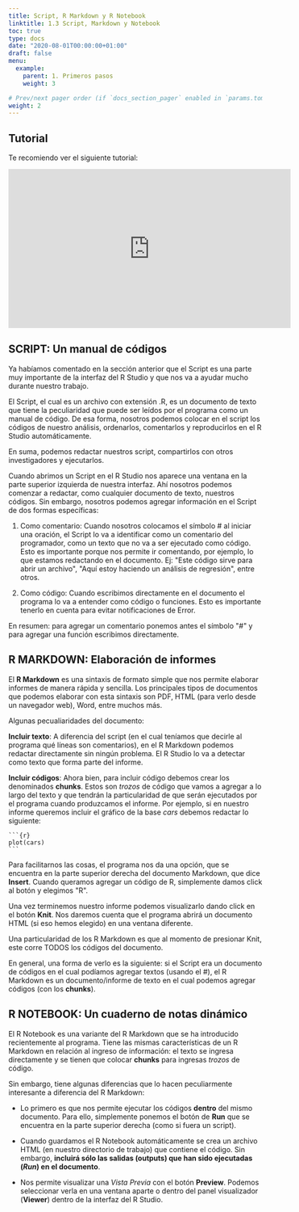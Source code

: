 ```yaml
---
title: Script, R Markdown y R Notebook
linktitle: 1.3 Script, Markdown y Notebook
toc: true
type: docs
date: "2020-08-01T00:00:00+01:00"
draft: false
menu:
  example:
    parent: 1. Primeros pasos
    weight: 3

# Prev/next pager order (if `docs_section_pager` enabled in `params.toml`)
weight: 2
---
```


## Tutorial

Te recomiendo ver el siguiente tutorial:

<iframe width="560" height="315" src="https://www.youtube.com/embed/y7JPGlw6dJg" frameborder="0" allow="accelerometer; autoplay; encrypted-media; gyroscope; picture-in-picture" allowfullscreen></iframe>

## SCRIPT: Un manual de códigos

Ya habíamos comentado en la sección anterior que el Script es una parte muy importante de la interfaz del R Studio y que nos va a ayudar mucho durante nuestro trabajo. 

El Script, el cual es un archivo con extensión .R, es un documento de texto que tiene la peculiaridad que puede ser leídos por el programa como un manual de código. De esa forma, nosotros podemos colocar en el script los códigos de nuestro análisis, ordenarlos, comentarlos y reproducirlos en el R Studio automáticamente. 

En suma, podemos redactar nuestros script, compartirlos con otros investigadores y ejecutarlos. 

Cuando abrimos un Script en el R Studio nos aparece una ventana en la parte superior izquierda de nuestra interfaz. Ahí nosotros podemos comenzar a redactar, como cualquier documento de texto, nuestros códigos. Sin embargo, nosotros podemos agregar información en el Script de dos formas específicas:

1. Como comentario: Cuando nosotros colocamos el símbolo # al iniciar una oración, el Script lo va a identificar como un comentario del programador, como un texto que no va a ser ejecutado como código. Esto es importante porque nos permite ir comentando, por ejemplo, lo que estamos redactando en el documento. Ej: "Este código sirve para abrir un archivo", "Aquí estoy haciendo un análisis de regresión", entre otros. 

2. Como código: Cuando escribimos directamente en el documento el programa lo va a entender como código o funciones. Esto es importante tenerlo en cuenta para evitar notificaciones de Error. 

En resumen: para agregar un comentario ponemos antes el símbolo "#" y para agregar una función escribimos directamente.


## R MARKDOWN: Elaboración de informes

El **R Markdown** es una sintaxis de formato simple que nos permite elaborar informes de manera rápida y sencilla. Los principales tipos de documentos que podemos elaborar con esta sintaxis son PDF, HTML (para verlo desde un navegador web), Word, entre muchos más. 

Algunas pecualiaridades del documento:

**Incluir texto**: A diferencia del script (en el cual teníamos que decirle al programa qué líneas son comentarios), en el R Markdown podemos redactar directamente sin ningún problema. El R Studio lo va a detectar como texto que forma parte del informe. 

**Incluir códigos**: Ahora bien, para incluir código debemos crear los denominados **chunks**. Estos son *trozos* de código que vamos a agregar a lo largo del texto y que tendrán la particularidad de que serán ejecutados por el programa cuando produzcamos el informe. Por ejemplo, si en nuestro informe queremos incluir el gráfico de la base *cars* debemos redactar lo siguiente:

    ```{r}
    plot(cars)
    ```

Para facilitarnos las cosas, el programa nos da una opción, que se encuentra en la parte superior derecha del documento Markdown, que dice **Insert**. Cuando queramos agregar un código de R, simplemente damos click al botón y elegimos "R". 

Una vez terminemos nuestro informe podemos visualizarlo dando click en el botón **Knit**. Nos daremos cuenta que el programa abrirá un documento HTML (si eso hemos elegido) en una ventana diferente.

Una particularidad de los R Markdown es que al momento de presionar Knit, este corre TODOS los códigos del documento. 

En general, una forma de verlo es la siguiente: si el Script era un documento de códigos en el cual podíamos agregar textos (usando el #), el R Markdown es un documento/informe de texto en el cual podemos agregar códigos (con los **chunks**). 

## R NOTEBOOK: Un cuaderno de notas dinámico

El R Notebook es una variante del R Markdown que se ha introducido recientemente al programa. Tiene las mismas características de un R Markdown en relación al ingreso de información: el texto se ingresa directamente y se tienen que colocar **chunks** para ingresas *trozos* de código. 

Sin embargo, tiene algunas diferencias que lo hacen peculiarmente interesante a diferencia del R Markdown:

- Lo primero es que nos permite ejecutar los códigos **dentro** del mismo documento. Para ello, simplemente ponemos el botón de **Run** que se encuentra en la parte superior derecha (como si fuera un script).

- Cuando guardamos el R Notebook automáticamente se crea un archivo HTML (en nuestro directorio de trabajo) que contiene el código. Sin embargo, **incluirá sólo las salidas (outputs) que han sido ejecutadas (*Run*) en el documento**. 

- Nos permite visualizar una *Vista Previa* con el botón **Preview**. Podemos seleccionar verla en una ventana aparte o dentro del panel visualizador (**Viewer**) dentro de la interfaz del R Studio. 